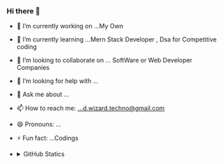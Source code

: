 ### Hi there 👋

<!--
**DpkRn/DpkRn** is a ✨ _special_ ✨ repository because its `README.md` (this file) appears on your GitHub profile.

Here are some ideas to get you started:
-->
- 🔭 I’m currently working on ...My Own
- 🌱 I’m currently learning ...Mern Stack Developer , Dsa for Competitive coding
- 👯 I’m looking to collaborate on ... SoftWare or Web Developer Companies
- 🤔 I’m looking for help with ...
- 💬 Ask me about ...
- 📫 How to reach me: ...d.wizard.techno@gmail.com
- 😄 Pronouns: ...
- ⚡ Fun fact: ...Codings

- <details>
  <summary>GitHub Statics</summary>
  <img src="" alt="stats"/>
</details>

